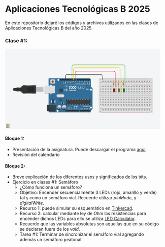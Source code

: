 # Aplicaciones Tecnológicas B 2025
En este repositorio dejaré los códigos y archivos utilizados en las clases de Aplicaciones Tecnológicas B del año 2025.

### Clase #1:
![Esquemático](clase_1/semaforo.png)
#### Bloque 1:
- Presentación de la asignatura. Puede descargar el programa [aquí](clase_1/Aplicaciones_B_Perelli.pdf). 
- Revisión del calendario
#### Bloque 2:
- Breve explicación de los diferentes usos y significados de los bits.
- Ejercicio en clases #1: Semáforo
  - ¿Cómo funciona un semáforo?
  - Objetivo: Encender secuencialmente 3 LEDs (rojo, amarillo y verde) tal y como un semáforo vial. Recuerde utilizar *pinMode*, y *digitalWrite*.
  - Recurso 1: puede simular su esquemático en [Tinkercad](http://www.tinkertcad.com/).
  - Recurso 2: calcular mediante ley de Ohm las resistencias para encender dichos LEDs para ello se utiliza [LED Calculator](https://ledcalculator.net/es).
  - Recuerde que las variables absolutas son aquellas que en su código se declaran fuera de los *void*.
  - Tarea #1: Terminar de sincronizar el semáforo vial agregando además un semáforo peatonal.
